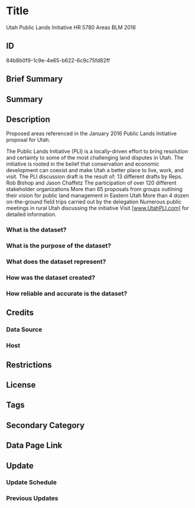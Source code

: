 # Title

Utah Public Lands Initiative HR 5780 Areas BLM 2016

## ID

84b8b0f9-1c9e-4e65-b622-6c9c75fd82ff

## Brief Summary

## Summary

## Description

Proposed areas referenced in the January 2016 Public Lands Initiative proposal for Utah.

The Public Lands Initiative (PLI) is a locally-driven effort to bring resolution and certainty to some of the most challenging land disputes in Utah. The initiative is rooted in the belief that conservation and economic development can coexist and make Utah a better place to live, work, and visit. The PLI discussion draft is the result of: 13 different drafts by Reps. Rob Bishop and Jason Chaffetz The participation of over 120 different stakeholder organizations More than 65 proposals from groups outlining their vision for public land management in Eastern Utah More than 4 dozen on-the-ground field trips carried out by the delegation Numerous public meetings in rural Utah discussing the initiative Visit [www.UtahPLI.com] for detailed information.

### What is the dataset?

### What is the purpose of the dataset?

### What does the dataset represent?

### How was the dataset created?

### How reliable and accurate is the dataset?

## Credits

### Data Source

### Host

## Restrictions

## License

## Tags

## Secondary Category

## Data Page Link

## Update

### Update Schedule

### Previous Updates
